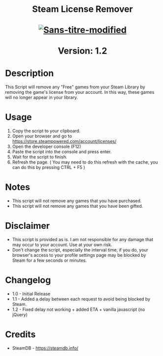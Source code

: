 <h1 align = "center">
    <br>
    Steam License Remover
    <br>
    <br>
    <a href="https://ibb.co/D55WXk5"><img src="https://i.ibb.co/LnnRw6n/Sans-titre-modified.png" alt="Sans-titre-modified" border="0"></a>
    <br>
    <br>
    Version: 1.2
    <br>
</h1>

# Description

This Script will remove any "Free" games from your Steam Library by removing the game's license from your account. In this way, these games will no longer appear in your library.

# Usage

1. Copy the script to your clipboard.
2. Open your browser and go to <https://store.steampowered.com/account/licenses/>
3. Open the developer console (F12)
4. Paste the script into the console and press enter.
5. Wait for the script to finish.
6. Refresh the page. ( You may need to do this refresh with the cache, you can do this by pressing CTRL + F5 )

# Notes

- This script will not remove any games that you have purchased.
- This script will not remove any games that you have been gifted.

# Disclaimer

- This script is provided as is. I am not responsible for any damage that may occur to your account. Use at your own risk.
- Don't change the script, especially the interval time, if you do, your browser's access to your profile settings page may be blocked by Steam for a few seconds or minutes.

# Changelog

- 1.0 - Initial Release
- 1.1 - Added a delay between each request to avoid being blocked by Steam.
- 1.2 - Fixed delay not working + added ETA + vanilla javascript (no jQuery)

# Credits

- SteamDB - <https://steamdb.info/>
